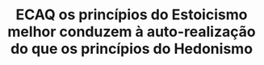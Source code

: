 ---
title: "ECAQ os princípios do Estoicismo melhor conduzem à auto-realização do que os princípios do Hedonismo"
infoslide: "Para efeitos deste debate, o Estoicismo e o Hedonismo são duas abordagens filosóficas à condução de uma vida plena, fundamentalmente opostas entre si. O Estoicismo enfatiza autocontrolo, racionalidade, resiliência e aceitação daquilo que está fora do nosso controlo. O Hedonismo, por outro lado, prioriza a busca por prazer e a evasão da dor"
round: "Final"
weight: 8
videos: ['taOx13JlIA4']
tags: []
layout: "motion"
categories: ["motions"]
---